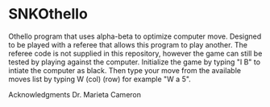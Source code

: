 # SNKOthello
Othello program that uses alpha-beta to optimize computer move. Designed to be played with a referee that allows this program to play another. The referee code is not supplied in this repository, however the game can still be tested by playing against the computer. Initialize the game by typing "I B" to intiate the computer as black. Then type your move from the available moves list by typing W (col) (row) for example "W a 5". 



Acknowledgments
Dr. Marieta Cameron
